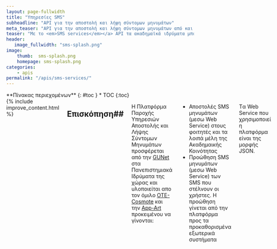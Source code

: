 ```yaml
---
layout: page-fullwidth
title: "Υπηρεσίες SMS"
subheadline: "API για την αποστολή και λήψη σύντομων μηνυμάτων"
meta_teaser: "API για την αποστολή και λήψη σύντομων μηνυμάτων από και προς τα ακαδημαϊκά ιδρύματα."
teaser: "Με το <em>SMS services</em></a> API τα ακαδημαϊκά ιδρύματα μπορούν να επικοινωνούν με τα μέλη της ακαδημαϊκής κοινότητας μέσω σύντομων μηνυμάτων (SMS) από και προς τις κινητές συσκευές τηλεφώνου."
header:
   image_fullwidth: "sms-splash.png"
image:
    thumb:  sms-splash.png
    homepage: sms-splash.png
categories:
    - apis 
permalink: "/apis/sms-services/"
---
```

<div class="row">
<div class="medium-4 medium-push-8 columns" markdown="1">
<div class="panel radius" markdown="1">
**Πίνακας περιεχομένων**
{: #toc }
*  TOC
{:toc}
</div>
</div><!-- /.medium-4.columns -->

<div class="medium-8 medium-pull-4 columns" markdown="1">
{% include improve_content.html %}

## Επισκόπηση##
Η Πλατφόρμα Παροχής Υπηρεσιών Αποστολής και Λήψης Σύντομων Μηνυμάτων προσφέρεται από την [GUNet][] στα Πανεπιστημιακά Ιδρύματα της χώρας και υλοποιείται απο τον όμιλο  [OTE-Cosmote][] και την [App-Art][] προκειμένου να γίνονται:

- Αποστολές SMS μηνυμάτων (μεσω Web Service) στους φοιτητές και τα λοιπά μέλη της Ακαδημαικής Κοινότητας
- Προώθηση SMS μηνυμάτων (μεσω Web Service) των SMS που στέλνουν οι χρήστες. Η προώθηση γίνεται από την πλατφόρμα προς τα προκαθορισμένα εξωτερικά συστήματα

Tα Web Service που χρησιμοποιεί η πλατφόρμα είναι της μορφής JSON.

## Mobile Terminated (MT) κίνηση##

Η πλατφόρμα προσφέρει διαφορετικές υπηρεσίες SMS που ορίζονται από την GUNet. Κάθε υπηρεσία έχει έναν αριθμό από προκαθορισμένα μηνύματα και κάθε ένα από τα οποία μπορεί να σταλεί σε έναν παραλήπτη (Mobile terminated κίνηση). Τα προκαθορισμένα μηνύματα μπορούν να υποστηρίξουν δυναμικά πεδία, τις τιμές των οποίων θα καθορίζει η πλευρά του καλούντος. 
Για παράδειγμα, μπορεί να υπάρξει ένα προκαθορισμένο μήνυμα "Η βαθμολογία σας για το μάθημα {Πεδίο 1,1} είναι {Πεδίο 2,2}". Τα Πανεπιστημιακά Ιδρύματα μπορούν να καλέσουν την υπηρεσία δίνοντας τιμές στα δυναμικά πεδία "Πληροφορική Ι" και "7" και το τελικό μήνυμα προς το χρήστη να είναι "Η βαθμολογία σας για το μάθημα Πληροφορική Ι είναι 7".

## Mobile Originated (MO) κίνηση##
Επίσης, κάθε υπηρεσία περιέχει έναν αριθμό keywords τα οποία μπορεί να χρησιμοποιήσει ο τελικός χρήστης, στέλνοντας τα με SMS στην πλατφόρμα. Το κομμάτι αυτό των υπηρεσιών ονομάζεται Mobile Originated (MO). Όταν η πλατφόρμα λαμβάνει ένα SMS με κάποιο keyword, τότε προωθεί στο SMS σε κάποιο προκαθορισμένο εξωτερικό σύστημα μέσω Web Service

##Τι πρέπει να υλοποιήσετε##
Προκειμένου να πετύχετε απόλυτη διασύνδεση με την πλατφόρμα, θα πρέπει να υλοποιήσετε τα εξης:

- Application που να κάνει consume το **send SMS** web service της πλατφόρμας. Η κλήση γίνεται με μορφή JSON.

- Web Service που θα φιλοξενεί το 3rd party. Αυτό το Web Service θα γίνεται consume από την πλατφόρμα. Το Web Service πρέπει να υποστηρίζει τα εξης functions:

1. **SMS forward** (Η κλήση αυτή γίνεται από την πλατφόρμα της GUNet προς ένα συγκεκριμένο Πανεπιστημιακό Ίδρυμα, όταν κάποιος χρήστης στείλει ένα SMS στην πλατφόρμα που περιλαμβάνει ένα συγκεκριμένο Keyword.)

2. **DLR request** (Η κλήση αυτή γίνεται από την πλατφόρμα της GUNet προς ένα συγκεκριμένο Πανεπιστημιακό Ίδρυμα, όταν η πλατφόρμα ενημερωθεί από τον πάροχο πως ένα SMS παραδόθηκε στον τελικό χρήστη)

##Παραδείγματα κλήσεων##

### Παράδειγμα send SMS ###
Η send SMS παρέχεται από την πλατφόρμα και γίνεται consume απο τα Πανεπιστημιακά Ιδρύματα

Το endpoint της υπηρεσίας είναι το https://sms-services.gunet.gr:9999/sendSMS
Το request πρέπει να είναι POST και το Content Type: application/json
Ακολουθεί ένα παράδειγμα μιας κλήσης προς την δοκιμαστική υπηρεσία gradeService.
	
	{
       "serviceId": "gradeService",
       "messageId": "testMessage",
       "replacements": [
          "Προγραμματισμός Ι",
          "7"
       ],
       "recipient": "6901234567",
       "institution": "TEITHE",
       "pre-shared key": "F0fesFADSr223fA",
       "dlr-url": "https://teithe.gr/dlrs"
    }
    
Ακολουθούν και οι ενδεικτικες απαντήσεις της πλατφόρμας στο παραπάνω request

Επιτυχές:

	{
	   "serviceId": "gradeService",
       "errorCode": "",
       "error": ""
	}
Ανεπιτυχές:

	{
    	"serviceId": "gradeService",
        "errorCode": "E-002",
        "error": "Unknown Service"
    }

Παρατίθεται ένα παράδειγμα της κλήσης με curl:

	 curl -v -H "Accept: application/json" -H "Content-type: application/json" -X POST -d ' {"serviceId": "gradeService", "messageId": "testMessage", "replacements":["Προγραμματισμός Ι","2"],"recipient": "6901234567", "institution": "TEITHE","pre-shared key": "F0fesFADSr223fA","dlr-url": "https://teithe.gr/dlrs"}'  https://sms-services.gunet.gr:9999/sendSMS 


### Παράδειγμα forward SMS ###

Η forward SMS παρέχεται απο τα Πανεπιστημιακά Ιδρύματα και γίνεται consume από την πλατφόρμα

Το request θα έχει την μορφή JSON με το εξής body:

	{
    	"MSISDN": "6901234657",
        "keyword": "ΒΑ",
        "body": "ΗΛΕΚΤΡΟΝΙΚΗ",
        "pre-shared key": "F0fesFADSr223fA",
        "sms-forward-id": "123"
    }


Ακολουθούν και οι ενδεικτικες απαντήσεις τoυ Πανεπιστημιακού Ιδρύματος στο παραπάνω request

Επιτυχές:

	{
    	"result": "0",
        "errorCode": ""
        "error": ""
    }
    
Ανεπιτυχές:

	{
    	"result": "1",
        "errorCode": "error-code-1"
        "error": "error-description"
    }


### Παράδειγμα DLR Request ###

Η DLR Request παρέχεται απο τα Πανεπιστημιακά Ιδρύματα και γίνεται consume από την πλατφόρμα

Το request θα έχει την μορφή JSON με το εξής body:

Επιτυχής παράδοση μηνύματος:

	{
    	"serviceId": "gradeService",
        "recipient": "6901234657",
        "status": "DELIVRD"
	}
    
Ανεπιτυχής παράδοση μηνύματος:

	{
    	"serviceId": "gradeService",
        "recipient": "6901234657",
        "status": "ERROR",
        "error": "80"
    }





 [GUNet]: http://www.gunet.gr/ "Ακαδημαϊκό διαδίκτυο (GUNet)"
 [App-Art]: http://www.app-art.gr/ "APP-ART εταιρία νέων τεχνολογιών πληροφορικής και τηλεπικοινωνιών"
 [OTE-Cosmote]: http://www.cosmote.gr/ "OTE-Cosmote"
 [JSON]: http://www.ietf.org/rfc/rfc4627.txt "RFC4627: Javascript Object Notation"
